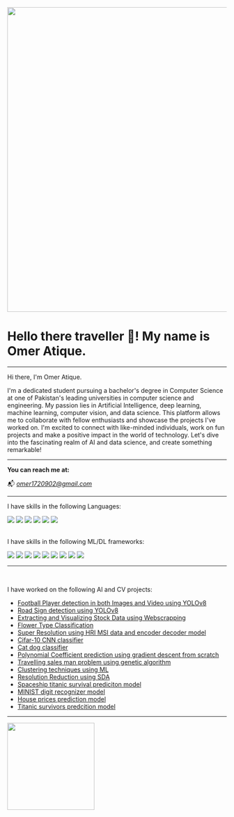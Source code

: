 <div id="header1" align="center">
  <img src="https://github.com/mayankchaudhary26/Cool-Readme-ideas/blob/master/data/productive.gif" width="700"/>
</div>

<h1>Hello there traveller 🖖! My name is Omer Atique.</h1>

<hr class="solid">
Hi there, I'm Omer Atique.

I'm a dedicated student pursuing a bachelor's degree in Computer Science at one of Pakistan's leading universities in computer science and engineering. My passion lies in Artificial Intelligence, deep learning, machine learning, computer vision, and data science. This platform allows me to collaborate with fellow enthusiasts and showcase the projects I've worked on. I'm excited to connect with like-minded individuals, work on fun projects and make a positive impact in the world of technology. Let's dive into the fascinating realm of AI and data science, and create something remarkable! 

<hr class="solid">

<strong>You can reach me at:</strong>

📬 <em>omer1720902@gmail.com</em>



<hr class="solid">


<div id="header2" align="left">
  <p>I have skills in the following Languages:</p>
  
  <img src="https://img.shields.io/badge/python-3670A0?style=for-the-badge&logo=python&logoColor=ffdd54">
  <img src="https://img.shields.io/badge/c++-%2300599C.svg?style=for-the-badge&logo=c%2B%2B&logoColor=white"> 
  <img src="https://img.shields.io/badge/c-%2300599C.svg?style=for-the-badge&logo=c&logoColor=white">
  <img src="https://img.shields.io/badge/html5-%23E34F26.svg?style=for-the-badge&logo=html5&logoColor=white">
  <img src="https://img.shields.io/badge/css3-%231572B6.svg?style=for-the-badge&logo=css3&logoColor=white">
  <img src="https://img.shields.io/badge/php-%23777BB4.svg?style=for-the-badge&logo=php&logoColor=white">
  
</div>

<div id="header3" align="left">
  <br>
  <p>I have skills in the following ML/DL frameworks:</p>
  
  <img src="https://img.shields.io/badge/Keras-%23D00000.svg?style=for-the-badge&logo=Keras&logoColor=white">
  <img src="https://img.shields.io/badge/Matplotlib-%23ffffff.svg?style=for-the-badge&logo=Matplotlib&logoColor=black)"> 
  <img src="https://img.shields.io/badge/numpy-%23013243.svg?style=for-the-badge&logo=numpy&logoColor=white">
  <img src="https://img.shields.io/badge/pandas-%23150458.svg?style=for-the-badge&logo=pandas&logoColor=white">
  <img src="https://img.shields.io/badge/Plotly-%233F4F75.svg?style=for-the-badge&logo=plotly&logoColor=white">
  <img src="https://img.shields.io/badge/PyTorch-%23EE4C2C.svg?style=for-the-badge&logo=PyTorch&logoColor=white">
  <img src="https://img.shields.io/badge/scikit--learn-%23F7931E.svg?style=for-the-badge&logo=scikit-learn&logoColor=white">
  <img src="https://img.shields.io/badge/SciPy-%230C55A5.svg?style=for-the-badge&logo=scipy&logoColor=%white">
  <img src="https://img.shields.io/badge/TensorFlow-%23FF6F00.svg?style=for-the-badge&logo=TensorFlow&logoColor=white">
  
</div>
<hr class="solid">

<div id="header3" align="left">
  <br>
  <p>I have worked on the following AI and CV projects:</p>
   <ul>
     <li><a href="https://github.com/omerAtique/Football-player-detection-using-YOLOv8">Football Player detection in both Images and Video using YOLOv8</li>
     <li><a href="https://github.com/omerAtique/Road-sign-detection-using-YOLOv8">Road Sign detection using YOLOv8</li>
     <li><a href="https://github.com/omerAtique/Extracting-and-Visualizing-Stock-Data-Using-Webscrapping-.git">Extracting and Visualizing Stock Data using Webscrapping</li>
     <li><a href="https://github.com/omerAtique/Flower_Classification_using_MobileNet">Flower Type Classification</li>
     <li><a href="https://github.com/omerAtique/SuperResolution-using-HRI-MSI">Super Resolution using HRI MSI data and encoder decoder model</li>
     <li><a href="https://github.com/omerAtique/Cifar_10_CNN_classifier">Cifar-10 CNN classifier</li>
     <li><a href="https://github.com/omerAtique/Cat-Dog-classification-model-using-MobileNet">Cat dog classifier</li>
     <li><a href="https://github.com/omerAtique/Polynomial-coefficient-prediction-using-gradient-descent">Polynomial Coefficient prediction using gradient descent from scratch</li>
     <li><a href="https://github.com/omerAtique/Travelling-salesman-problem-using-genetic-algorithm">Travelling sales man problem using genetic algorithm</li>
     <li><a href="https://github.com/omerAtique/Clustering-techniques-using-ML">Clustering techniques using ML</li>
     <li><a href="https://github.com/omerAtique/PCA-using-SVD-on-Landsat-imagery">Resolution Reduction using SDA</li>
     <li><a href="https://github.com/omerAtique/spaceship-titanic">Spaceship titanic survival prediciton model</li>
     <li><a href="https://github.com/omerAtique/Digit-recognizer-MINIST">MINIST digit recognizer model</li>
     <li><a href="https://github.com/omerAtique/House-Prices-Prediction">House prices prediction model</li>
     <li><a href="https://github.com/omerAtique/Titani-survivors">Titanic survivors predcition model</li>
  </ul> 
</div>

<hr class="solid">

<div id="header4" align="left">
  <img src="https://media.giphy.com/media/Ll22OhMLAlVDb8UQWe/giphy.gif" width="200"/>
</div>
